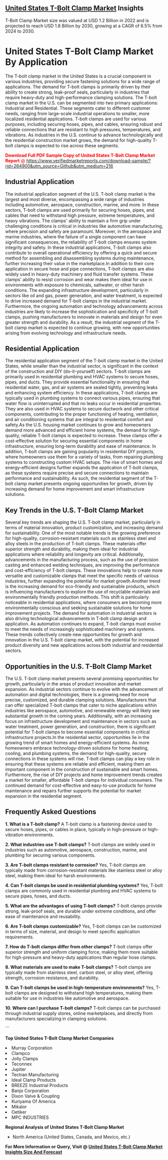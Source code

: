 <h2><a href="https://www.verifiedmarketreports.com/download-sample/?rid=264900&amp;utm_source=Github&amp;utm_medium=216" target="_blank">United States T-Bolt Clamp Market</a> Insights</h2><p>T-Bolt Clamp Market size was valued at USD 1.2 Billion in 2022 and is projected to reach USD 1.8 Billion by 2030, growing at a CAGR of 6.5% from 2024 to 2030.</p><p><h1>United States T-Bolt Clamp Market By Application</h1><p>The T-bolt clamp market in the United States is a crucial component in various industries, providing secure fastening solutions for a wide range of applications. The demand for T-bolt clamps is primarily driven by their ability to create strong, leak-proof seals, particularly in industries that require heavy-duty and high-performance clamping solutions. The T-bolt clamp market in the U.S. can be segmented into two primary applications: Industrial and Residential. These segments cater to different customer needs, ranging from large-scale industrial operations to smaller, more localized residential applications. T-bolt clamps are used for various purposes, including securing hoses, pipes, and cables, ensuring robust and reliable connections that are resistant to high pressures, temperatures, and vibrations. As industries in the U.S. continue to advance technologically and the residential construction market grows, the demand for high-quality T-bolt clamps is expected to rise across these segments.<p><span class=""><span style="color: #ff0000;"><strong>Download Full PDF Sample Copy of United States T-Bolt Clamp Market Report</strong> @ </span><a href="https://www.verifiedmarketreports.com/download-sample/?rid=264900&amp;utm_source=Github&amp;utm_medium=216" target="_blank">https://www.verifiedmarketreports.com/download-sample/?rid=264900&amp;utm_source=Github&amp;utm_medium=216</a></span></p></p><h2>Industrial Application</h2><p>The industrial application segment of the U.S. T-bolt clamp market is the largest and most diverse, encompassing a wide range of industries including automotive, aerospace, construction, marine, and more. In these sectors, T-bolt clamps are used primarily for securing hoses, pipes, and cables that need to withstand high pressure, extreme temperatures, and heavy vibrations. The clamps' ability to maintain a firm grip under challenging conditions is critical in industries like automotive manufacturing, where precision and safety are paramount. Moreover, in the aerospace and marine industries, where the failure of a single component can have significant consequences, the reliability of T-bolt clamps ensures system integrity and safety. In these industrial applications, T-bolt clamps also contribute to overall operational efficiency by offering a quick and secure method for assembling and disassembling systems during maintenance, further increasing their value in the marketplace.In addition to their core application in secure hose and pipe connections, T-bolt clamps are also widely used in heavy-duty machinery and fluid transfer systems. These clamps' ability to resist corrosion and wear makes them ideal for use in environments with exposure to chemicals, saltwater, or other harsh conditions. The expanding infrastructure development, particularly in sectors like oil and gas, power generation, and water treatment, is expected to drive increased demand for T-bolt clamps in the industrial market. Furthermore, the ongoing automation and technology advancements across industries are likely to increase the sophistication and specificity of T-bolt clamps, pushing manufacturers to innovate in materials and design for even greater strength and durability. As a result, the industrial segment of the T-bolt clamp market is expected to continue growing, with new opportunities arising from evolving technology and infrastructure needs.<h2>Residential Application</h2><p>The residential application segment of the T-bolt clamp market in the United States, while smaller than the industrial sector, is significant in the context of the construction and DIY (do-it-yourself) sectors. T-bolt clamps are primarily used in residential plumbing and HVAC systems to secure hoses, pipes, and ducts. They provide essential functionality in ensuring that residential water, gas, and air systems are sealed tightly, preventing leaks and enhancing system efficiency. In these applications, T-bolt clamps are typically used in plumbing systems to connect various pipes, ensuring that water flow is uninterrupted and that no leaks occur in residential properties. They are also used in HVAC systems to secure ductwork and other critical components, contributing to the proper functioning of heating, ventilation, and air conditioning systems that are integral to residential comfort and safety.As the U.S. housing market continues to grow and homeowners demand more advanced and efficient home systems, the demand for high-quality, reliable T-bolt clamps is expected to increase. These clamps offer a cost-effective solution for securing essential components in home infrastructure, ensuring long-term durability and ease of maintenance. In addition, T-bolt clamps are gaining popularity in residential DIY projects, where homeowners use them for a variety of tasks, from repairing plumbing systems to constructing custom HVAC setups. The rise of smart homes and energy-efficient designs further expands the application of T-bolt clamps, as these systems require precise and secure connections to maintain performance and sustainability. As such, the residential segment of the T-bolt clamp market presents ongoing opportunities for growth, driven by increasing demand for home improvement and smart infrastructure solutions.<h2>Key Trends in the U.S. T-Bolt Clamp Market</h2><p>Several key trends are shaping the U.S. T-bolt clamp market, particularly in terms of material innovation, product customization, and increasing demand for sustainability. One of the most notable trends is the growing preference for high-quality, corrosion-resistant materials such as stainless steel and alloy steels in the production of T-bolt clamps. These materials offer superior strength and durability, making them ideal for industrial applications where reliability and longevity are critical. Additionally, advancements in the manufacturing process, such as the use of precision casting and enhanced welding techniques, are improving the performance and cost-efficiency of T-bolt clamps. These innovations help to create more versatile and customizable clamps that meet the specific needs of various industries, further expanding the potential for market growth.Another trend is the increasing demand for eco-friendly and sustainable products, which is influencing manufacturers to explore the use of recyclable materials and environmentally friendly production methods. This shift is particularly noticeable in residential applications, where consumers are becoming more environmentally conscious and seeking sustainable solutions for home improvement projects. The demand for automation in industrial sectors is also driving technological advancements in T-bolt clamp design and application. As automation continues to expand, T-bolt clamps must evolve to meet the needs of increasingly sophisticated machinery and systems. These trends collectively create new opportunities for growth and innovation in the U.S. T-bolt clamp market, with the potential for increased product diversity and new applications across both industrial and residential sectors.<h2>Opportunities in the U.S. T-Bolt Clamp Market</h2><p>The U.S. T-bolt clamp market presents several promising opportunities for growth, particularly in the areas of product innovation and market expansion. As industrial sectors continue to evolve with the advancement of automation and digital technologies, there is a growing need for more precise, customized, and durable clamping solutions. Manufacturers that can offer specialized T-bolt clamps that cater to niche applications within industries like aerospace, automotive, and renewable energy will likely see substantial growth in the coming years. Additionally, with an increasing focus on infrastructure development and maintenance in sectors such as water treatment, power generation, and construction, there is significant potential for T-bolt clamps to become essential components in critical infrastructure projects.In the residential sector, opportunities lie in the growing trend of smart homes and energy-efficient systems. As more homeowners embrace technology-driven solutions for home heating, cooling, and plumbing systems, the demand for high-quality, secure connections in these systems will rise. T-bolt clamps can play a key role in ensuring that these systems are reliable and efficient, making them an important component in the construction of sustainable and smart homes. Furthermore, the rise of DIY projects and home improvement trends creates a market for smaller, affordable T-bolt clamps for individual consumers. The continued demand for cost-effective and easy-to-use products for home maintenance and repairs further supports the potential for market expansion in the residential segment.<h2>Frequently Asked Questions</h2><p><strong>1. What is a T-bolt clamp?</strong> A T-bolt clamp is a fastening device used to secure hoses, pipes, or cables in place, typically in high-pressure or high-vibration environments.</p><p><strong>2. What industries use T-bolt clamps?</strong> T-bolt clamps are widely used in industries such as automotive, aerospace, construction, marine, and plumbing for securing various components.</p><p><strong>3. Are T-bolt clamps resistant to corrosion?</strong> Yes, T-bolt clamps are typically made from corrosion-resistant materials like stainless steel or alloy steel, making them ideal for harsh environments.</p><p><strong>4. Can T-bolt clamps be used in residential plumbing systems?</strong> Yes, T-bolt clamps are commonly used in residential plumbing and HVAC systems to secure pipes, hoses, and ducts.</p><p><strong>5. What are the advantages of using T-bolt clamps?</strong> T-bolt clamps provide strong, leak-proof seals, are durable under extreme conditions, and offer ease of maintenance and reusability.</p><p><strong>6. Are T-bolt clamps customizable?</strong> Yes, T-bolt clamps can be customized in terms of size, material, and design to meet specific application requirements.</p><p><strong>7. How do T-bolt clamps differ from other clamps?</strong> T-bolt clamps offer superior strength and uniform clamping force, making them more suitable for high-pressure and heavy-duty applications than regular hose clamps.</p><p><strong>8. What materials are used to make T-bolt clamps?</strong> T-bolt clamps are typically made from stainless steel, carbon steel, or alloy steel, offering strength, corrosion resistance, and durability.</p><p><strong>9. Can T-bolt clamps be used in high-temperature environments?</strong> Yes, T-bolt clamps are designed to withstand high temperatures, making them suitable for use in industries like automotive and aerospace.</p><p><strong>10. Where can I purchase T-bolt clamps?</strong> T-bolt clamps can be purchased through industrial supply stores, online marketplaces, and directly from manufacturers specializing in clamping solutions.</p>```</p><p><strong>Top United States T-Bolt Clamp Market Companies</strong></p><div data-test-id=""><p><li>Murray Corporation</li><li> Clampco</li><li> Jolly Clamps</li><li> Teconnex</li><li> Jupiter</li><li> Tectran Manufacturing</li><li> Ideal Clamp Products</li><li> BREEZE Industrial Products</li><li> Banjo Corporation</li><li> Dixon Valve & Coupling</li><li> Kuriyama Of America</li><li> Mikalor</li><li> Oetiker</li><li> MPC INDUSTRIES</li></p><div><strong>Regional Analysis of&nbsp;United States T-Bolt Clamp Market</strong></div><ul><li dir="ltr"><p dir="ltr">North America&nbsp;(United States, Canada, and Mexico, etc.)</p></li></ul><p><strong>For More Information or Query, Visit @&nbsp;</strong><strong><a href="https://www.verifiedmarketreports.com/product/t-bolt-clamp-market/?utm_source=Github&amp;utm_medium=216" target="_blank">United States T-Bolt Clamp Market Insights Size And Forecast</a></strong></p></div>
